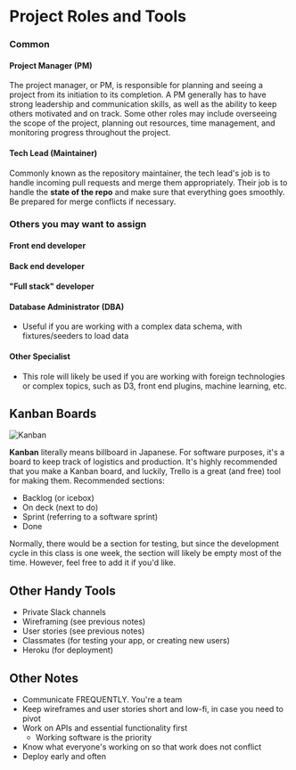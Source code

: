 # Project Roles and Tools

### Common

#### Project Manager \(PM\)

The project manager, or PM, is responsible for planning and seeing a project from its initiation to its completion. A PM generally has to have strong leadership and communication skills, as well as the ability to keep others motivated and on track. Some other roles may include overseeing the scope of the project, planning out resources, time management, and monitoring progress throughout the project.

#### Tech Lead \(Maintainer\)

Commonly known as the repository maintainer, the tech lead's job is to handle incoming pull requests and merge them appropriately. Their job is to handle the **state of the repo** and make sure that everything goes smoothly. Be prepared for merge conflicts if necessary.

### Others you may want to assign

#### Front end developer

#### Back end developer

#### "Full stack" developer

#### Database Administrator \(DBA\)

* Useful if you are working with a complex data schema, with fixtures/seeders to load data

#### Other Specialist

* This role will likely be used if you are working with foreign technologies or complex topics, such as D3, front end plugins, machine learning, etc.

## Kanban Boards

![Kanban](https://olemortenamundsen.files.wordpress.com/2010/03/kanban_illustration.png)

**Kanban** literally means billboard in Japanese. For software purposes, it's a board to keep track of logistics and production. It's highly recommended that you make a Kanban board, and luckily, Trello is a great \(and free\) tool for making them. Recommended sections:

* Backlog \(or icebox\)
* On deck \(next to do\)
* Sprint \(referring to a software sprint\)
* Done

Normally, there would be a section for testing, but since the development cycle in this class is one week, the section will likely be empty most of the time. However, feel free to add it if you'd like.

## Other Handy Tools

* Private Slack channels
* Wireframing \(see previous notes\)
* User stories \(see previous notes\)
* Classmates \(for testing your app, or creating new users\)
* Heroku \(for deployment\)

## Other Notes

* Communicate FREQUENTLY. You're a team
* Keep wireframes and user stories short and low-fi, in case you need to pivot
* Work on APIs and essential functionality first
  * Working software is the priority
* Know what everyone's working on so that work does not conflict
* Deploy early and often

